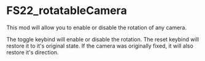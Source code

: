# FS22_rotatableCamera

This mod will allow you to enable or disable the rotation of any camera.

The toggle keybind will enable or disable the rotation.
The reset keybind will restore it to it's original state. If the camera was originally fixed, it will also restore it's direction. 
